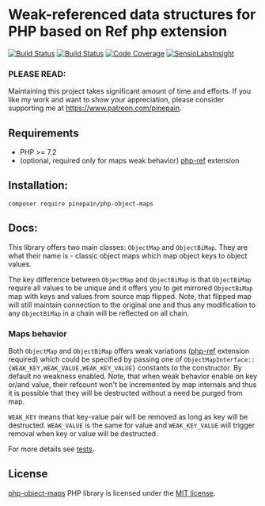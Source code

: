 # Weak-referenced data structures for PHP based on Ref php extension

[![Build Status](https://travis-ci.org/pinepain/php-object-maps.svg?branch=master)](https://travis-ci.org/pinepain/php-object-maps)
[![Build Status](https://travis-ci.org/pinepain/php-object-maps.svg?branch=master)](https://travis-ci.org/pinepain/php-object-maps)
[![Code Coverage](https://scrutinizer-ci.com/g/pinepain/php-object-maps/badges/coverage.png?b=refactor)](https://scrutinizer-ci.com/g/pinepain/php-object-maps/?branch=refactor)
[![SensioLabsInsight](https://insight.sensiolabs.com/projects/72be40cb-1d0f-48db-b89c-c99ea007bf63/mini.png)](https://insight.sensiolabs.com/projects/72be40cb-1d0f-48db-b89c-c99ea007bf63)

### PLEASE READ:

Maintaining this project takes significant amount of time and efforts.
If you like my work and want to show your appreciation, please consider supporting me at https://www.patreon.com/pinepain.

## Requirements

 - PHP >= 7.2
 - (optional, required only for maps weak behavior) [php-ref][php-ref-ext] extension


## Installation:

    composer require pinepain/php-object-maps

## Docs:

This library offers two main classes: `ObjectMap` and `ObjectBiMap`.
They are what their name is - classic object maps which map object keys to object values.

The key difference between
`ObjectMap` and `ObjectBiMap` is that `ObjectBiMap` require all values to be unique and it offers you to get mirrored 
`ObjectBiMap` map with keys and values from source map flipped. Note, that flipped map will still maintain connection to
the original one and thus any modification to any `ObjectBiMap` in a chain will be reflected on all chain.  

### Maps behavior

Both `ObjectMap` and `ObjectBiMap` offers weak variations ([php-ref][php-ref-ext] extension required) which could be specified
by passing one of `ObjectMapInterface::{WEAK_KEY,WEAK_VALUE,WEAK_KEY_VALUE}` constants to the constructor.
By default no weakness enabled. Note, that when weak behavior enable on key or/and value, their refcount won't be
incremented by map internals and thus it is possible that they will be destructed without a need be purged from map.

`WEAK_KEY` means that key-value pair will be removed as long as key will be destructed. `WEAK_VALUE` is the same for value
and `WEAK_KEY_VALUE` will trigger removal when key or value will be destructed.

For more details see [tests](./tests).

## License

[php-object-maps](https://github.com/pinepain/php-object-maps) PHP library is licensed under the [MIT license](http://opensource.org/licenses/MIT).

[php-ref-ext]: https://github.com/pinepain/php-ref
